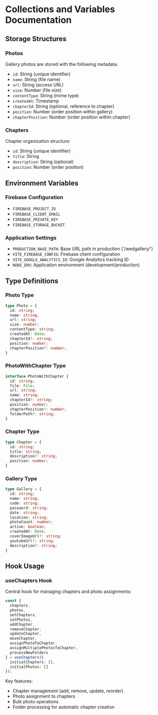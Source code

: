 
# Collections and Variables Documentation

## Storage Structures

### Photos
Gallery photos are stored with the following metadata:
- `id`: String (unique identifier)
- `name`: String (file name)
- `url`: String (access URL)
- `size`: Number (file size)
- `contentType`: String (mime type)
- `createdAt`: Timestamp
- `chapterId`: String (optional, reference to chapter)
- `position`: Number (order position within gallery)
- `chapterPosition`: Number (order position within chapter)

### Chapters
Chapter organization structure:
- `id`: String (unique identifier)
- `title`: String
- `description`: String (optional)
- `position`: Number (order position)

## Environment Variables

### Firebase Configuration
- `FIREBASE_PROJECT_ID`
- `FIREBASE_CLIENT_EMAIL`
- `FIREBASE_PRIVATE_KEY`
- `FIREBASE_STORAGE_BUCKET`

### Application Settings
- `PRODUCTION_BASE_PATH`: Base URL path in production ('/wedgallery/')
- `VITE_FIREBASE_CONFIG`: Firebase client configuration
- `VITE_GOOGLE_ANALYTICS_ID`: Google Analytics tracking ID
- `NODE_ENV`: Application environment (development/production)

## Type Definitions

### Photo Type
```typescript
type Photo = {
  id: string;
  name: string;
  url: string;
  size: number;
  contentType: string;
  createdAt: Date;
  chapterId?: string;
  position: number;
  chapterPosition?: number;
}
```

### PhotoWithChapter Type
```typescript
interface PhotoWithChapter {
  id: string;
  file: File;
  url: string;
  name: string;
  chapterId?: string;
  position: number;
  chapterPosition?: number;
  folderPath?: string;
}
```

### Chapter Type
```typescript
type Chapter = {
  id: string;
  title: string;
  description?: string;
  position: number;
}
```

### Gallery Type
```typescript
type Gallery = {
  id: string;
  name: string;
  code: string;
  password: string;
  date: string;
  location: string;
  photoCount: number;
  active: boolean;
  createdAt: Date;
  coverImageUrl?: string;
  youtubeUrl?: string;
  description?: string;
}
```

## Hook Usage

### useChapters Hook
Central hook for managing chapters and photo assignments:

```typescript
const {
  chapters,
  photos,
  setChapters,
  setPhotos,
  addChapter,
  removeChapter,
  updateChapter,
  moveChapter,
  assignPhotoToChapter,
  assignMultiplePhotosToChapter,
  processNewFolders
} = useChapters({
  initialChapters: [],
  initialPhotos: []
});
```

Key features:
- Chapter management (add, remove, update, reorder)
- Photo assignment to chapters
- Bulk photo operations
- Folder processing for automatic chapter creation
